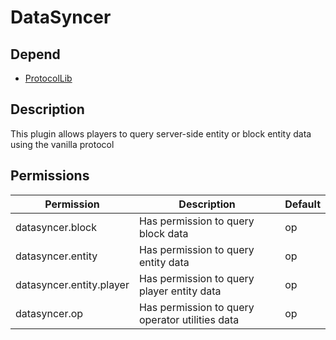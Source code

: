 # DataSyncer

## Depend

- [ProtocolLib](https://www.spigotmc.org/resources/protocollib.1997/)

## Description
This plugin allows players to query server-side entity or block entity data using the vanilla protocol

## Permissions
| Permission               | Description | Default |
|--------------------------| --- |---------|
| datasyncer.block         | Has permission to query block data | op    |
| datasyncer.entity        | Has permission to query entity data | op    |
| datasyncer.entity.player | Has permission to query player entity data | op      |
| datasyncer.op            | Has permission to query operator utilities data | op      |
